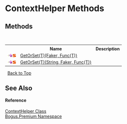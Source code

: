 # ContextHelper Methods
 


## Methods
&nbsp;<table><tr><th></th><th>Name</th><th>Description</th></tr><tr><td>![Public method](media/pubmethod.gif "Public method")![Static member](media/static.gif "Static member")</td><td><a href="M_Bogus_Premium_ContextHelper_GetOrSet__1">GetOrSet(T)(Faker, Func(T))</a></td><td /></tr><tr><td>![Public method](media/pubmethod.gif "Public method")![Static member](media/static.gif "Static member")</td><td><a href="M_Bogus_Premium_ContextHelper_GetOrSet__1_1">GetOrSet(T)(String, Faker, Func(T))</a></td><td /></tr></table>&nbsp;
<a href="#contexthelper-methods">Back to Top</a>

## See Also


#### Reference
<a href="T_Bogus_Premium_ContextHelper">ContextHelper Class</a><br /><a href="N_Bogus_Premium">Bogus.Premium Namespace</a><br />